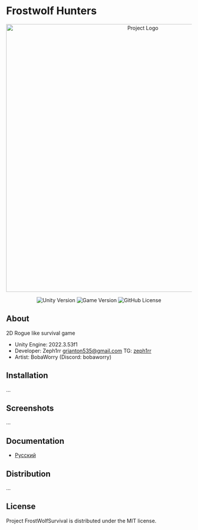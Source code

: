 # Frostwolf Hunters



<p align="center">
      <img src="https://i.imgur.com/WqOgNAO.png" alt="Project Logo" width="726">
</p>

<p align="center">
    <img src="https://img.shields.io/badge/Engine-2022.3.53f1-blueviolet" alt="Unity Version">
    <img src="https://img.shields.io/badge/Version-0.0.1-blue" alt="Game Version">
    <img alt="GitHub License" src="https://img.shields.io/github/license/Zeph1rr/frostwolfhunters">
</p>

## About

2D Rogue like survival game

- Unity Engine: 2022.3.53f1
- Developer: Zeph1rr <grianton535@gmail.com> TG: [zeph1rr](https://t.me/zeph1rr)
- Artist: BobaWorry (Discord: bobaworry)

## Installation

...

## Screenshots

...

## Documentation

- [Русский](./docs/)

## Distribution

...

## License

Project FrostWolfSurvival is distributed under the MIT license.